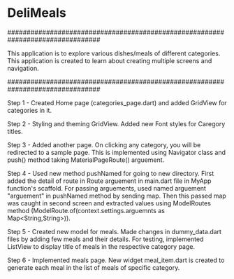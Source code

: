 # DeliMeals

################################################################################

This application is to explore various dishes/meals of different categories. This application is created to learn about creating multiple screens and navigation.

################################################################################

Step 1 - Created Home page (categories_page.dart) and added GridView for categories in it.

Step 2 - Styling and theming GridView. Added new Font styles for Caregory titles.

Step 3 - Added another page. On clicking any category, you will be redirected to a sample page. This is implemented using Navigator class and push() method taking MaterialPageRoute() arguement.

Step 4 - Used new method pushNamed for going to new directory. First added the detail of route in Route arguement in main.dart file in MyApp function's scaffold. For passing arguements, used named arguement "arguement" in pushNamed method by sending map. Then this passed map was caught in second screen and extracted values using ModelRoutes method (ModelRoute.of(context.settings.arguemnts as Map<String,String>)).

Step 5 - Created new model for meals. Made changes in dummy_data.dart files by adding few meals and their details. For testing, implemented ListView to display title of meals in the respective category page.

Step 6 - Implemented meals page. New widget meal_item.dart is created to generate each meal in the list of meals of specific category. 




